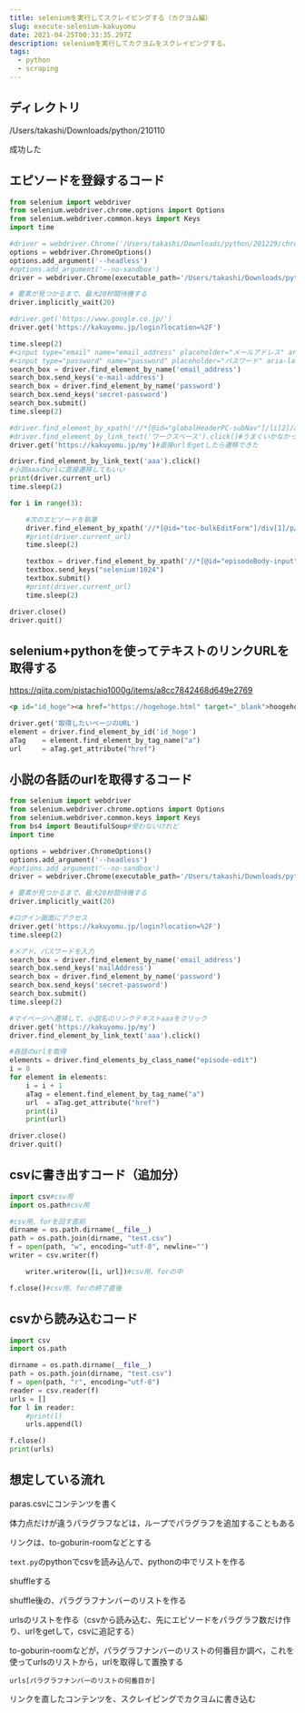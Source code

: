 ```yaml
---
title: seleniumを実行してスクレイピングする（カクヨム編）
slug: execute-selenium-kakuyomu
date: 2021-04-25T00:33:35.297Z
description: seleniumを実行してカクヨムをスクレイピングする。
tags:
  - python
  - scraping
---
```

## ディレクトリ

/Users/takashi/Downloads/python/210110

成功した

## エピソードを登録するコード

```python
from selenium import webdriver
from selenium.webdriver.chrome.options import Options
from selenium.webdriver.common.keys import Keys
import time

#driver = webdriver.Chrome('/Users/takashi/Downloads/python/201229/chromedriver')
options = webdriver.ChromeOptions()
options.add_argument('--headless')
#options.add_argument('--no-sandbox')
driver = webdriver.Chrome(executable_path='/Users/takashi/Downloads/python/210110/chromedriver',options=options)

# 要素が見つかるまで、最大20秒間待機する
driver.implicitly_wait(20)

#driver.get('https://www.google.co.jp/') 
driver.get('https://kakuyomu.jp/login?location=%2F')

time.sleep(2)
#<input type="email" name="email_address" placeholder="メールアドレス" aria-label="メールアドレス" tabindex="1" required="" autofocus="">
#<input type="password" name="password" placeholder="パスワード" aria-label="パスワード" tabindex="2" required="">
search_box = driver.find_element_by_name('email_address')
search_box.send_keys('e-mail-address')
search_box = driver.find_element_by_name('password')
search_box.send_keys('secret-password')
search_box.submit()
time.sleep(2)

#driver.find_element_by_xpath('//*[@id="globalHeaderPC-subNav"]/li[2]/a/span').click()#ヘッドレスモードではなぜかできなかった
#driver.find_element_by_link_text('ワークスペース').click()#うまくいかなかった
driver.get('https://kakuyomu.jp/my')#直接urlをgetしたら遷移できた

driver.find_element_by_link_text('aaa').click()
#小説aaaのurlに直接遷移してもいい
print(driver.current_url)
time.sleep(2)

for i in range(3):

    #次のエピソードを執筆
    driver.find_element_by_xpath('//*[@id="toc-bulkEditForm"]/div[1]/p/a').click()
    #print(driver.current_url)
    time.sleep(2)

    textbox = driver.find_element_by_xpath('//*[@id="episodeBody-input"]')
    textbox.send_keys("selenium!1024")
    textbox.submit()
    #print(driver.current_url)
    time.sleep(2)

driver.close()
driver.quit()

```

## selenium+pythonを使ってテキストのリンクURLを取得する

<https://qiita.com/pistachio1000g/items/a8cc7842468d649e2769>

```html
<p id="id_hoge"><a href="https://hogehoge.html" target="_blank">hoogehoge</a></p>
```

```python
driver.get('取得したいページのURL')
element = driver.find_element_by_id('id_hoge')
aTag    = element.find_element_by_tag_name("a")
url     = aTag.get_attribute("href")
```

## 小説の各話のurlを取得するコード

```python
from selenium import webdriver
from selenium.webdriver.chrome.options import Options
from selenium.webdriver.common.keys import Keys
from bs4 import BeautifulSoup#使わないけれど
import time

options = webdriver.ChromeOptions()
options.add_argument('--headless')
#options.add_argument('--no-sandbox')
driver = webdriver.Chrome(executable_path='/Users/takashi/Downloads/python/210110/chromedriver',options=options)

# 要素が見つかるまで、最大20秒間待機する
driver.implicitly_wait(20)

#ログイン画面にアクセス
driver.get('https://kakuyomu.jp/login?location=%2F')
time.sleep(2)

#メアド、パスワードを入力
search_box = driver.find_element_by_name('email_address')
search_box.send_keys('mailAddress')
search_box = driver.find_element_by_name('password')
search_box.send_keys('secret-password')
search_box.submit()
time.sleep(2)

#マイページへ遷移して、小説名のリンクテキストaaaをクリック
driver.get('https://kakuyomu.jp/my')
driver.find_element_by_link_text('aaa').click()

#各話のurlを取得
elements = driver.find_elements_by_class_name("episode-edit")
i = 0
for element in elements:
    i = i + 1
    aTag = element.find_element_by_tag_name("a")
    url  = aTag.get_attribute("href")
    print(i)
    print(url)

driver.close()
driver.quit()
```

## csvに書き出すコード（追加分）

```python
import csv#csv用
import os.path#csv用

#csv用、forを回す直前
dirname = os.path.dirname(__file__)
path = os.path.join(dirname, "test.csv")
f = open(path, "w", encoding="utf-8", newline="")
writer = csv.writer(f)

    writer.writerow([i, url])#csv用、forの中

f.close()#csv用、forの終了直後
```

## csvから読み込むコード
```python
import csv 
import os.path

dirname = os.path.dirname(__file__)
path = os.path.join(dirname, "test.csv")
f = open(path, "r", encoding="utf-8")
reader = csv.reader(f)
urls = []
for l in reader:
    #print(l)
    urls.append(l)

f.close()
print(urls)
```

## 想定している流れ

paras.csvにコンテンツを書く

体力点だけが違うパラグラフなどは，ループでパラグラフを追加することもある

リンクは、to-goburin-roomなどとする

`text.py`のpythonでcsvを読み込んで、pythonの中でリストを作る

shuffleする

shuffle後の、パラグラフナンバーのリストを作る

urlsのリストを作る（csvから読み込む、先にエピソードをパラグラフ数だけ作り、urlをgetして，csvに追記する）

to-goburin-roomなどが，パラグラフナンバーのリストの何番目か調べ，これを使ってurlsのリストから，urlを取得して置換する

```
urls[パラグラフナンバーのリストの何番目か]
```

リンクを直したコンテンツを、スクレイピングでカクヨムに書き込む